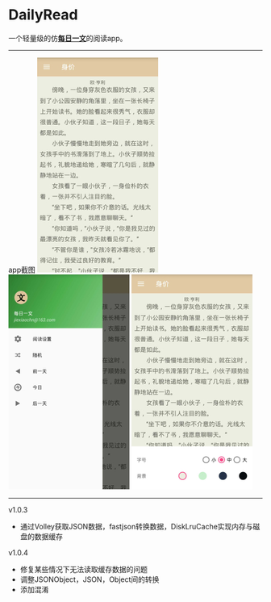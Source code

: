 # DailyRead
一个轻量级的仿[**每日一文**](https://meiriyiwen.com/apps)的阅读app。

----------

app截图
![图一](https://raw.githubusercontent.com/Jay4Code/DailyRead/dev_volley/screenshot/screenshot_1.jpg)  ![图二](https://github.com/Jay4Code/DailyRead/raw/dev_volley/screenshot/screenshot_2.jpg)  ![图三](https://github.com/Jay4Code/DailyRead/raw/dev_volley/screenshot/screenshot_3.jpg)

----------

v1.0.3
- 通过Volley获取JSON数据，fastjson转换数据，DiskLruCache实现内存与磁盘的数据缓存

v1.0.4
- 修复某些情况下无法读取缓存数据的问题
- 调整JSONObject，JSON，Object间的转换
- 添加混淆
